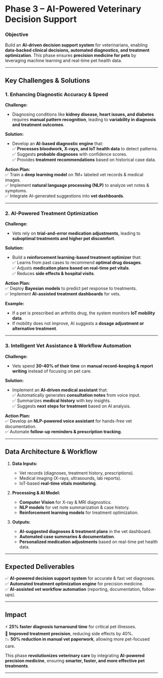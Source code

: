 # **Phase 3 – AI-Powered Veterinary Decision Support**  

### **Objective**  
Build an **AI-driven decision support system** for veterinarians, enabling **data-backed clinical decisions, automated diagnostics, and treatment optimization**. This phase ensures **precision medicine for pets** by leveraging machine learning and real-time pet health data.  

---

## **Key Challenges & Solutions**  

### **1. Enhancing Diagnostic Accuracy & Speed**  
**Challenge:**  
- Diagnosing conditions like **kidney disease, heart issues, and diabetes** requires **manual pattern recognition**, leading to **variability in diagnosis and treatment outcomes**.  

**Solution:**  
- Develop an **AI-based diagnostic engine** that:  
  ✅ **Processes bloodwork, X-rays, and IoT health data** to detect patterns.  
  ✅ Suggests **probable diagnoses** with confidence scores.  
  ✅ Provides **treatment recommendations** based on historical case data.  

**Action Plan:**  
✅ Train a **deep learning model** on 1M+ labeled vet records & medical images.  
✅ Implement **natural language processing (NLP)** to analyze vet notes & symptoms.  
✅ Integrate AI-generated suggestions into **vet dashboards**.  

---

### **2. AI-Powered Treatment Optimization**  
**Challenge:**  
- Vets rely on **trial-and-error medication adjustments**, leading to **suboptimal treatments and higher pet discomfort**.  

**Solution:**  
- Build a **reinforcement learning-based treatment optimizer** that:  
  ✅ Learns from past cases to recommend **optimal drug dosages**.  
  ✅ Adjusts **medication plans based on real-time pet vitals**.  
  ✅ Reduces **side effects & hospital visits**.  

**Action Plan:**  
✅ Deploy **Bayesian models** to predict pet response to treatments.  
✅ Implement **AI-assisted treatment dashboards** for vets.  

**Example:**  
- If a pet is prescribed an arthritis drug, the system monitors **IoT mobility data**.  
- If mobility does not improve, AI suggests a **dosage adjustment or alternative treatment**.  

---

### **3. Intelligent Vet Assistance & Workflow Automation**  
**Challenge:**  
- Vets spend **30-40% of their time** on **manual record-keeping & report writing** instead of focusing on pet care.  

**Solution:**  
- Implement an **AI-driven medical assistant** that:  
  ✅ Automatically generates **consultation notes** from voice input.  
  ✅ Summarizes **medical history** with key insights.  
  ✅ Suggests **next steps for treatment** based on AI analysis.  

**Action Plan:**  
✅ Develop an **NLP-powered voice assistant** for hands-free vet documentation.  
✅ Automate **follow-up reminders & prescription tracking**.  

---

## **Data Architecture & Workflow**  

1. **Data Inputs:**  
   - Vet records (diagnoses, treatment history, prescriptions).  
   - Medical imaging (X-rays, ultrasounds, lab reports).  
   - IoT-based **real-time vitals monitoring**.  

2. **Processing & AI Model:**  
   - **Computer Vision** for X-ray & MRI diagnostics.  
   - **NLP models** for vet note summarization & case history.  
   - **Reinforcement learning models** for treatment optimization.  

3. **Outputs:**  
   - **AI-suggested diagnoses & treatment plans** in the vet dashboard.  
   - **Automated case summaries & documentation**.  
   - **Personalized medication adjustments** based on real-time pet health data.  

---

## **Expected Deliverables**  
✅ **AI-powered decision support system** for accurate & fast vet diagnoses.  
✅ **Automated treatment optimization engine** for precision medicine.  
✅ **AI-assisted vet workflow automation** (reporting, documentation, follow-ups).  

---

## **Impact**  
⚡ **25% faster diagnosis turnaround time** for critical pet illnesses.  
💊 **Improved treatment precision**, reducing side effects by 40%.  
📉 **50% reduction in manual vet paperwork**, allowing more pet-focused care.  

This phase **revolutionizes veterinary care** by integrating **AI-powered precision medicine**, ensuring **smarter, faster, and more effective pet treatments**.  

---
